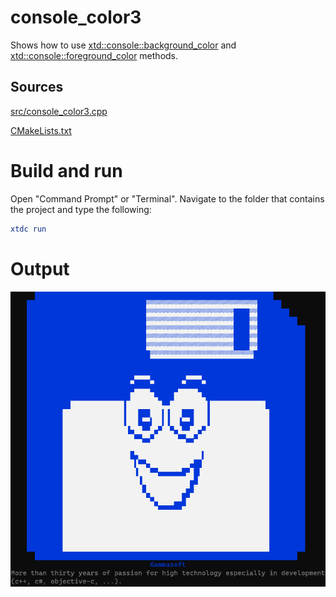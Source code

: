 # console_color3

Shows how to use [xtd::console::background_color](https://gammasoft71.github.io/xtd/reference_guides/latest/classxtd_1_1background__color.html) and  [xtd::console::foreground_color](https://gammasoft71.github.io/xtd/reference_guides/latest/classxtd_1_1foreground__color.html) methods.

## Sources

[src/console_color3.cpp](src/console_color3.cpp)

[CMakeLists.txt](CMakeLists.txt)

# Build and run

Open "Command Prompt" or "Terminal". Navigate to the folder that contains the project and type the following:

```cmake
xtdc run
```

# Output

![Screenshot](../../../../docs/pictures/examples/console_color2.png)
